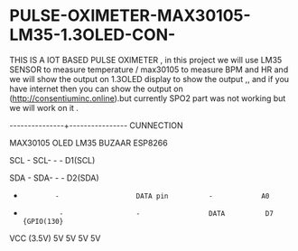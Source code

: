 # PULSE-OXIMETER-MAX30105-LM35-1.3OLED-CON-




THIS IS A IOT BASED PULSE OXIMETER , in this project we will use LM35 SENSOR to measure temperature / max30105 to measure BPM and HR and we will show the output on 1.3OLED display to show the output ,, and if you have internet then you can show the output  on (http://consentiuminc.online).but currently SPO2 part was not working but we will work on it .


---------------+----------------
CUNNECTION 

MAX30105      OLED                LM35            BUZAAR         ESP8266

SCL -         SCL-                -                 -            D1(SCL)

SDA -         SDA-                -                 -             D2(SDA)


-             -                   DATA pin          -            A0


-              -                  -                 DATA          D7 {GPIO(130}


VCC (3.5V)      5V                5V                5V            5V
